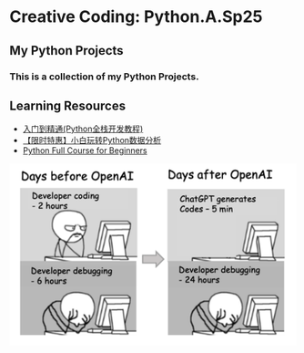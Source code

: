 # Creative Coding: Python.A.Sp25
## My Python Projects
### This is a collection of my Python Projects.
  
## Learning Resources
- [入门到精通(Python全栈开发教程)](https://www.bilibili.com/video/BV1wD4y1o7AS/?spm_id_from=333.337.search-card.all.click&vd_source=a644e73e541fb8ec3eec78caf84566e2)
- [【限时特惠】小白玩转Python数据分析](https://www.bilibili.com/cheese/play/ss2298?csource=private_space_class_null&spm_id_from=333.1387.0.0)
- [Python Full Course for Beginners](https://youtu.be/_uQrJ0TkZlc?si=nsrOL7vi9Z47lRz_)


![pig](codingMeme.png)